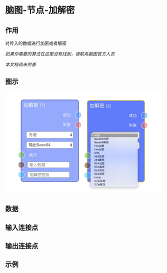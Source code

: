 # 脑图-节点-加解密

## 作用

对传入的数据进行加密或者解密

*如果你需要的算法在这里没有找到，请联系脑图官方人员*

*本文档尚未完善*

## 图示

![节点图](https://raw.githubusercontent.com/vi77/eeg/master/images/node/encrypt.png)

## 数据



## 输入连接点



## 输出连接点



## 示例

